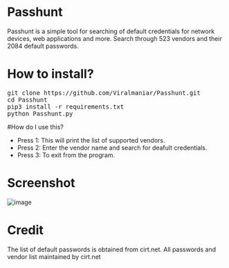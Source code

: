 # Passhunt
Passhunt is a simple tool for searching of default credentials for network devices, web applications and more. Search through 523 vendors and their 2084 default passwords.

# How to install?
<pre>
git clone https://github.com/Viralmaniar/Passhunt.git
cd Passhunt
pip3 install -r requirements.txt
python Passhunt.py
</pre>

#How do I use this?
- Press 1: This will print the list of supported vendors.
- Press 2: Enter the vendor name and search for deafult credentials.
- Press 3: To exit from the program.

# Screenshot
![image](https://user-images.githubusercontent.com/3501170/36360984-ac616c14-157c-11e8-8338-b44a04f1d6ff.png)

# Credit
The list of default passwords is obtained from cirt.net. All passwords and vendor list maintained by cirt.net



